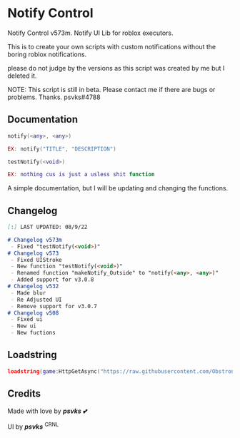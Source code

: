 # Notify Control

Notify Control v573m. Notify UI Lib for roblox executors.

This is to create your own scripts with custom notifications without the boring roblox notifications.

please do not judge by the versions as this script was created by me but I deleted it.

NOTE: This script is still in beta. Please contact me if there are bugs or problems. Thanks. psvks#4788

## Documentation

```lua
notify(<any>, <any>)

EX: notify("TITLE", "DESCRIPTION")

testNotify(<void>)

EX: nothing cus is just a usless shit function
```

A simple documentation, but I will be updating and changing the functions.

## Changelog
 
 ```markdown
[:] LAST UPDATED: 08/9/22

 # Changelog v573m
  - Fixed "testNotify(<void>)"
 # Changelog v573
  - Fixed UIStroke
  - New function "testNotify(<void>)"
  - Renamed function "makeNotify_Outside" to "notify(<any>, <any>)"
  - Added support for v3.0.8
 # Changelog v532
  - Made blur
  - Re Adjusted UI
  - Remove support for v3.0.7
 # Changelog v508
  - Fixed ui
  - New ui
  - New fuctions
```
 
## Loadstring

```lua
loadstring(game:HttpGetAsync("https://raw.githubusercontent.com/Obstronomic/NotifyControl/main/notifyControl.lua"))()
```

## Credits

Made with love by ***psvks 💕***

UI by ***psvks*** <sup>CRNL</sup>

